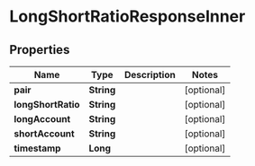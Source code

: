 

# LongShortRatioResponseInner


## Properties

| Name | Type | Description | Notes |
|------------ | ------------- | ------------- | -------------|
|**pair** | **String** |  |  [optional] |
|**longShortRatio** | **String** |  |  [optional] |
|**longAccount** | **String** |  |  [optional] |
|**shortAccount** | **String** |  |  [optional] |
|**timestamp** | **Long** |  |  [optional] |



